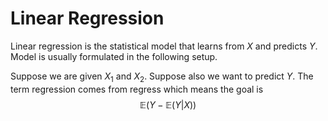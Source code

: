 # Linear Regression

Linear regression is the statistical model that learns from $X$ and predicts $Y$. Model is usually formulated in the following setup. 

Suppose we are given $X_1$ and $X_2$. Suppose also we want to predict $Y$. The term regression comes from regress which means the goal is 
$$\mathbb{E}(Y - \mathbb{E}(Y|X))$$
